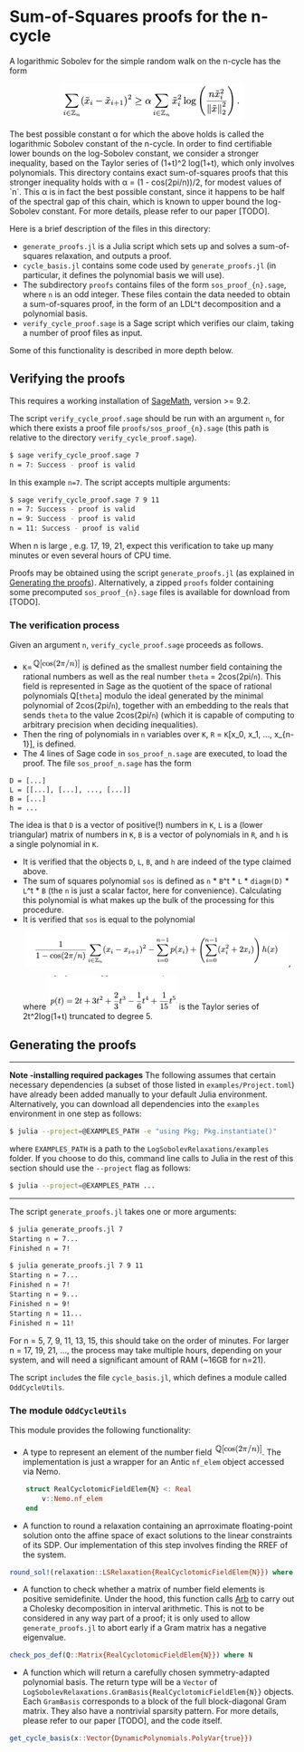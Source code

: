 # Sum-of-Squares proofs for the n-cycle

A logarithmic Sobolev for the simple random walk on the n-cycle has the form
<p align=center><img src=../img/ls.png></p>
The best possible constant α for which the above holds is called the logarithmic Sobolev constant of the n-cycle.
In order to find certifiable lower bounds on the log-Sobolev constant, we consider a stronger inequality, based on the Taylor series of (1+t)^2
log(1+t), which only involves polynomials.
This directory contains exact sum-of-squares proofs that this stronger inequality holds with α = (1 - cos(2pi/n))/2, for modest values of `n`.
This α is in fact the best possible constant, since it happens to be half of the spectral gap of this chain, which is known to upper bound the log-Sobolev constant.
For more details, please refer to our paper [TODO].

Here is a brief description of the files in this directory:
- `generate_proofs.jl` is a Julia script which sets up and solves a sum-of-squares relaxation, and outputs a proof.
- `cycle_basis.jl` contains some code used by `generate_proofs.jl` (in particular, it defines the polynomial basis we will use).
- The subdirectory `proofs` contains files of the form `sos_proof_{n}.sage`, where `n` is an odd integer. 
These files contain the data needed to obtain a sum-of-squares proof, in the form of an LDL^t decomposition and a polynomial basis.
- `verify_cycle_proof.sage` is a Sage script which verifies our claim, taking a number of proof files as input.

Some of this functionality is described in more depth below.

## Verifying the proofs

This requires a working installation of [SageMath](https://www.sagemath.org), version >= 9.2.

The script `verify_cycle_proof.sage` should be run with an argument `n`, for which there exists a proof file `proofs/sos_proof_{n}.sage` (this path is relative to the directory `verify_cycle_proof.sage`).
```bash
$ sage verify_cycle_proof.sage 7
n = 7: Success - proof is valid
```
In this example `n=7`. The script accepts multiple arguments:
```bash
$ sage verify_cycle_proof.sage 7 9 11
n = 7: Success - proof is valid
n = 9: Success - proof is valid
n = 11: Success - proof is valid
```
When n is large , e.g. 17, 19, 21, expect this verification to take up many minutes or even several hours of CPU time.

Proofs may be obtained using the script `generate_proofs.jl` (as explained in [Generating the proofs](#Generating-the-proofs)).
Alternatively, a zipped `proofs` folder containing some precomputed `sos_proof_{n}.sage` files is available for download from [TODO].

### The verification process

Given an argument `n`, `verify_cycle_proof.sage` proceeds as follows.

- `K`=<img src=../img/nf.png> is defined as the smallest number field containing the rational numbers as well as the real number `theta` = 2cos(2pi/`n`).
This field is represented in Sage as the quotient of the space of rational polynomials Q[`theta`] modulo the ideal generated by the minimal polynomial of 2cos(2pi/`n`), together with an embedding to the reals that sends `theta` to the value 2cos(2pi/`n`) (which it is capable of computing to arbitrary precision when deciding inequalities).
- Then the ring of polynomials in `n` variables over `K`, `R` = `K`[x_0, x_1, ..., x_{n-1}], is defined.
- The 4 lines of Sage code in `sos_proof_n.sage` are executed, to load the proof.
The file `sos_proof_n.sage` has the form
```python3
D = [...]
L = [[...], [...], ..., [...]]
B = [...]
h = ...
```
The idea is that `D` is a vector of positive(!) numbers in `K`, `L` is a (lower triangular) matrix of numbers in `K`, `B` is a vector of polynomials in `R`, and `h` is a single polynomial in `K`.
- It is verified that the objects `D`, `L`, `B`, and `h` are indeed of the type claimed above.
- The sum of squares polynomial `sos` is defined as `n` * `B`^t * `L` * `diagm(D)` * `L`^t * `B` (the `n` is just a scalar factor, here for convenience).
Calculating this polynomial is what makes up the bulk of the processing for this procedure.
- It is verified that `sos` is equal to the polynomial  
  <p align=center><img src=../img/lhs.png>,</p>
  where <img src=../img/p.png> is the Taylor series of 2t^2log(1+t) truncated to degree 5.

## Generating the proofs
---
**Note -installing required packages**
The following assumes that certain necessary dependencies (a subset of those listed in `examples/Project.toml`) have already been added manually to your default Julia environment. Alternatively, you can download all dependencies into the `examples` environment in one step as follows:
```bash
$ julia --project=@EXAMPLES_PATH -e "using Pkg; Pkg.instantiate()"
```
where `EXAMPLES_PATH` is a path to the `LogSobolevRelaxations/examples` folder.
If you choose to do this, command line calls to Julia in the rest of this section should use the ``--project`` flag as follows:

```bash
$ julia --project=@EXAMPLES_PATH ...
```

---

The script `generate_proofs.jl` takes one or more arguments:
```bash
$ julia generate_proofs.jl 7
Starting n = 7...
Finished n = 7!
```
```bash
$ julia generate_proofs.jl 7 9 11
Starting n = 7...
Finished n = 7!
Starting n = 9...
Finished n = 9!
Starting n = 11...
Finished n = 11!
```
For n = 5, 7, 9, 11, 13, 15, this should take on the order of minutes. For larger n = 17, 19, 21, ..., the process may take multiple hours, depending on your system, and will need a significant amount of RAM (~16GB for n=21).

The script `include`s the file `cycle_basis.jl`, which defines a module called `OddCycleUtils`.

### The module `OddCycleUtils`

This module provides the following functionality:
- A type to represent an element of the number field <img src=../img/nf.png>.
The implementation is just a wrapper for an Antic `nf_elem` object accessed via Nemo.
```julia
    struct RealCyclotomicFieldElem{N} <: Real
        v::Nemo.nf_elem
    end
```
- A function to round a relaxation containing an aprroximate floating-point solution onto the affine space of exact solutions to the linear constraints of its SDP. Our implementation of this step involves finding the RREF of the system.
```julia
round_sol!(relaxation::LSRelaxation{RealCyclotomicFieldElem{N}}) where N
```
- A function to check whether a matrix of number field elements is positive semidefinite.
Under the hood, this function calls [Arb](https://arblib.org) to carry out a Cholesky decomposition in interval arithmetic.
This is not to be considered in any way part of a proof; it is only used to allow `generate_proofs.jl` to abort early if a Gram matrix has a negative eigenvalue.
```julia
check_pos_def(Q::Matrix{RealCyclotomicFieldElem{N}}) where N
```
- A function which will return a carefully chosen symmetry-adapted polynomial basis. The return type will be a `Vector` of `LogSobolevRelaxations.GramBasis{RealCyclotomicFieldElem{N}}` objects. Each `GramBasis` corresponds to a block of the full block-diagonal Gram matrix. They also have a nontrivial sparsity pattern. For more details, please refer to our paper [TODO], and the code itself.
```julia
get_cycle_basis(x::Vector{DynamicPolynomials.PolyVar{true}})
```

